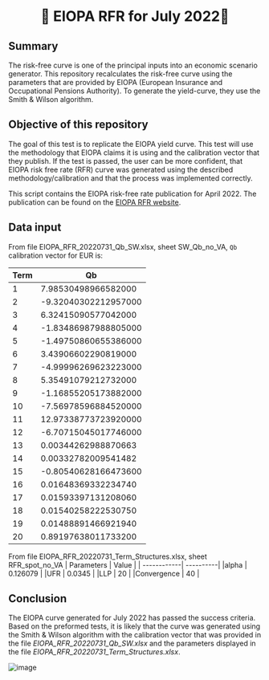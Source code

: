 <h1 align="center" style="border-botom: none">
  <b>
    🐍 EIOPA RFR for July 2022🐍     
  </b>
</h1>

## Summary
The risk-free curve is one of the principal inputs into an economic scenario generator. This repository recalculates the risk-free curve using the parameters that are provided by EIOPA (European Insurance and Occupational Pensions Authority). To generate the yield-curve, they use the Smith & Wilson algorithm.

## Objective of this repository

The goal of this test is to replicate the EIOPA yield curve. This test will use the methodology that EIOPA claims it is using and the calibration vector that they publish. If the test is passed, the user can be more confident, that EIOPA risk free rate (RFR) curve was generated using the described methodology/calibration and that the process was implemented correctly. 

This script contains the EIOPA risk-free rate publication for April 2022. The publication can be found on the [EIOPA RFR website](https://www.eiopa.europa.eu/tools-and-data/risk-free-interest-rate-term-structures_en).

## Data input
From file EIOPA_RFR_20220731_Qb_SW.xlsx, sheet SW_Qb_no_VA, `Qb` calibration vector for EUR is: 

| Term       | Qb         | 
| -----------| ---------- | 
|1	| 7.98530498966582000 |
|2	|-9.32040302212957000 |
|3	| 6.32415090577042000 |
|4	|-1.83486987988805000 |
|5	|-1.49750860655386000 |
|6	| 3.43906602290819000 |
|7	|-4.99996269623223000 |
|8	| 5.35491079212732000 |
|9	|-1.16855205173882000 |
|10	|-7.56978596884520000 |
|11	| 12.97338773723920000 |
|12	|-6.70715045017746000 |
|13	| 0.00344262988870663 |
|14	| 0.00332782009541482 |
|15	|-0.80540628166473600 |
|16	| 0.01648369332234740 |
|17	| 0.01593397131208060 |
|18	| 0.01540258222530750 |
|19	| 0.01488891466921940 |
|20	| 0.89197638011733200 |


From file EIOPA_RFR_20220731_Term_Structures.xlsx, sheet RFR_spot_no_VA
| Parameters  | Value     | 
| ------------| ----------| 
|alpha	      | 0.126079  |
|UFR	        | 0.0345    |
|LLP	        | 20        |
|Convergence	| 40        |

## Conclusion

The EIOPA curve generated for July 2022 has passed the success criteria. Based on the preformed tests, it is likely that the curve was generated using the Smith & Wilson algorithm with the calibration vector that was provided in the file *EIOPA_RFR_20220731_Qb_SW.xlsx* and the parameters displayed in the file *EIOPA_RFR_20220731_Term_Structures.xlsx*.

![image](https://user-images.githubusercontent.com/95974474/210177824-23489675-d886-47ec-97ba-5a231e5c30ab.png)
